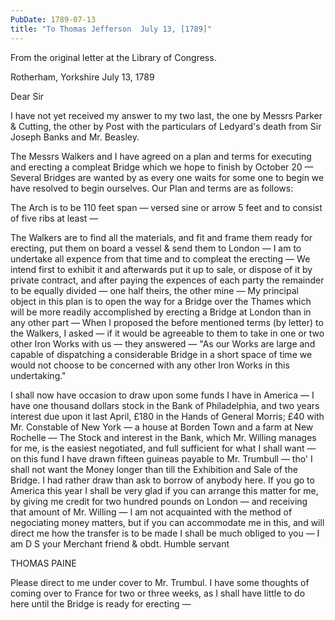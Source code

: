 ```yaml
---
PubDate: 1789-07-13
title: "To Thomas Jefferson  July 13, [1789]"
---
```


   From the original letter at the Library of Congress.

   Rotherham, Yorkshire July 13, 1789

   Dear Sir

   I have not yet received my answer to my two last, the one by Messrs Parker
   & Cutting, the other by Post with the particulars of Ledyard's death from
   Sir Joseph Banks and Mr. Beasley.

   The Messrs Walkers and I have agreed on a plan and terms for executing and
   erecting a compleat Bridge which we hope to finish by October 20 &mdash; 
   Several Bridges are wanted by as every one waits for some one to begin we have 
   resolved to begin ourselves. Our Plan and terms are as follows: 
   
   The Arch is to be 110 feet span &mdash; versed sine or arrow 5 feet and to 
   consist of five ribs at least &mdash; 
   
   The Walkers are to find all the materials, and fit and
   frame them ready for erecting, put them on board a vessel & send them to
   London &mdash; I am to undertake all expence from that time and to compleat 
   the erecting &mdash; We intend first to exhibit it and afterwards put it up to 
   sale, or dispose of it by private contract, and after paying the expences of
   each party the remainder to be equally divided &mdash; one half theirs, the 
   other mine &mdash; My principal object in this plan is to open the way for a 
   Bridge over the Thames which will be more readily accomplished by erecting a
   Bridge at London than in any other part &mdash; When I proposed the before
   mentioned terms (by letter) to the Walkers, I asked &mdash; if it would be
   agreeable to them to take in one or two other Iron Works with us &mdash; they
   answered &mdash; "As our Works are large and capable of dispatching a 
   considerable Bridge in a short space of time we would not choose to be 
   concerned with any other Iron Works in this undertaking."

   I shall now have occasion to draw upon some funds I have in America &mdash; I
   have one thousand dollars stock in the Bank of Philadelphia, and two years
   interest due upon it last April, £180 in the Hands of General Morris; £40 with 
   Mr. Constable of New York &mdash; a house at Borden Town and a farm at
   New Rochelle &mdash; The Stock and interest in the Bank, which Mr. Willing
   manages for me, is the easiest negotiated, and full sufficient for what I
   shall want &mdash; on this fund I have drawn fifteen guineas payable to Mr.
   Trumbull &mdash; tho' I shall not want the Money longer than till the
   Exhibition and Sale of the Bridge. I had rather draw than ask to borrow of
   anybody here. If you go to America this year I shall be very glad if you
   can arrange this matter for me, by giving me credit for two hundred
   pounds on London &mdash; and receiving that amount of Mr. Willing &mdash; I 
   am not
   acquainted with the method of negociating money matters, but if you can
   accommodate me in this, and will direct me how the transfer is to be made
   I shall be much obliged to you &mdash; I am D S your Merchant friend & 
   obdt. Humble servant

   THOMAS PAINE

   Please direct to me under cover to Mr. Trumbul. I have some thoughts
   of coming over to France for two or three weeks, as I shall have little to
   do here until the Bridge is ready for erecting &mdash;


